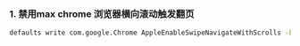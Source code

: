 ### 1. 禁用max chrome 浏览器横向滚动触发翻页

``` sh
defaults write com.google.Chrome AppleEnableSwipeNavigateWithScrolls -bool false
```